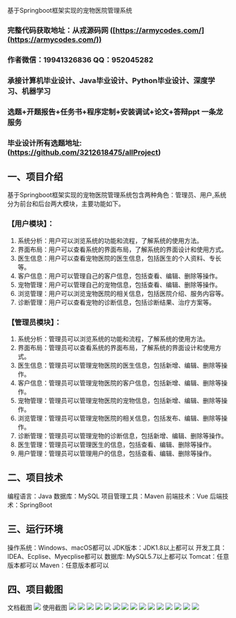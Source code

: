 基于Springboot框架实现的宠物医院管理系统
###  完整代码获取地址：从戎源码网 ([https://armycodes.com/](https://armycodes.com/))
###  作者微信：19941326836  QQ：952045282 
###  承接计算机毕业设计、Java毕业设计、Python毕业设计、深度学习、机器学习
###  选题+开题报告+任务书+程序定制+安装调试+论文+答辩ppt 一条龙服务
###  毕业设计所有选题地址:(https://github.com/3212618475/allProject)


一、项目介绍
---
基于Springboot框架实现的宠物医院管理系统包含两种角色：管理员、用户,系统分为前台和后台两大模块，主要功能如下。

### 【用户模块】：
1. 系统分析：用户可以浏览系统的功能和流程，了解系统的使用方法。
2. 界面布局：用户可以查看系统的界面布局，了解系统的界面设计和使用方式。
3. 医生信息：用户可以查看宠物医院的医生信息，包括医生的个人资料、专长等。
4. 客户信息：用户可以管理自己的客户信息，包括查看、编辑、删除等操作。
5. 宠物管理：用户可以管理自己的宠物信息，包括查看、编辑、删除等操作。
6. 浏览管理：用户可以浏览宠物医院的相关信息，包括医院介绍、服务内容等。
7. 诊断管理：用户可以查看宠物的诊断信息，包括诊断结果、治疗方案等。

### 【管理员模块】：
1. 系统分析：管理员可以浏览系统的功能和流程，了解系统的使用方法。
2. 界面布局：管理员可以查看系统的界面布局，了解系统的界面设计和使用方式。
3. 医生信息：管理员可以管理宠物医院的医生信息，包括新增、编辑、删除等操作。
4. 客户信息：管理员可以管理宠物医院的客户信息，包括新增、编辑、删除等操作。
5. 宠物管理：管理员可以管理宠物医院的宠物信息，包括新增、编辑、删除等操作。
6. 浏览管理：管理员可以管理宠物医院的相关信息，包括发布、编辑、删除等操作。
7. 诊断管理：管理员可以管理宠物的诊断信息，包括新增、编辑、删除等操作。
8. 医生管理：管理员可以管理医生的信息，包括查看、编辑、删除等操作。
9. 用户管理：管理员可以管理用户的信息，包括查看、编辑、删除等操作。



二、项目技术
---
编程语言：Java
数据库：MySQL
项目管理工具：Maven
前端技术：Vue
后端技术：SpringBoot

三、运行环境
---
操作系统：Windows、macOS都可以
JDK版本：JDK1.8以上都可以
开发工具：IDEA、Ecplise、Myecplise都可以
数据库: MySQL5.7以上都可以
Tomcat：任意版本都可以
Maven：任意版本都可以

四、项目截图
---
文档截图
![](limage/1.png)
使用截图
![](image/1.png)
![](image/2.png)
![](image/3.png)
![](image/4.png)
![](image/5.png)
![](image/6.png)
![](image/7.png)
![](image/8.png)
![](image/9.png)
![](image/10.png)
![](image/11.png)
![](image/12.png)
![](image/13.png)
![](image/14.png)
![](image/15.png)
